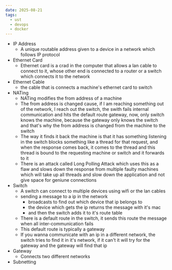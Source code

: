 ```yaml
---
date: 2025-08-21
tags:
  - ust
  - devops
  - docker
---
```


- IP Address
  - A unique routable address given to a device in a network which follows IP protocol
- Ethernet Card
  - Ethernet card is a crad in the computer that allows a lan cable to connect to it, whose other end is connected to a router or a switch which connects it to the network 
- Ethernet Cable 
  - the cable that is connects a machine's ethernet card to switch 
- NATing
  - NATing modifies the from address of a machine 
  - The from address is changed cause, if I am reaching something out of the network, I reach out the switch, the swith fails internal communication and hits the default route gateway, now, only switch knows the machine, because the gateway only knows the switch and that's why the from address is changed from the machine to the switch
  - The way it finds it back the machine is that it has something listening in the switch blocks something like a thread for that request, and when the response comes back, it comes to the thread and this thread is bound to the requesting machine or switch and it forwards to it 
  - There is an attack called Long Polling Attack which uses this as a flaw and slows down the response from multiple faulty machines which will take up all threads and slow down the application and not give space for geniune connections 
- Switch 
  - A switch can connect to multiple devices using wifi or the lan cables 
  - sending a message to a ip in the network 
    - broadcasts to find out which device that ip belongs to 
    - the device which gets the ip returns the message with it's mac 
    - and then the switch adds it to it's route table 
  - There is a default route in the switch, it sends this route the message when all inter-communication fails
  - This default route is typically a gateway 
  - If you wanna communicate with an ip in a different network, the switch tries to find it in it's network, if it can't it will try for the gateway and the gateway will find that ip 
- Gateway
  - Connects two different networks 
- Subnetting